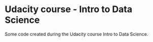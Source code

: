 # Udacity course - Intro to Data Science

Some code created during the Udacity course Intro to Data Science.
